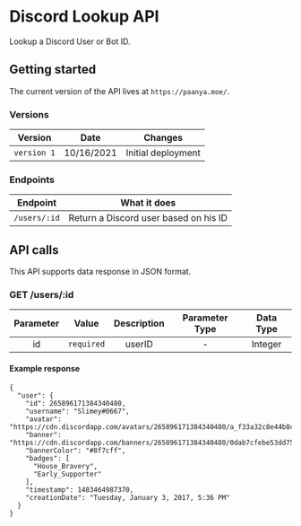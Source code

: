 # Discord Lookup API

Lookup a Discord User or Bot ID.

## Getting started

The current version of the API lives at `https://paanya.moe/`.

### Versions

| Version | Date | Changes |
| :--------: | :--------: | :--------: |
| `version 1` | 10/16/2021 | Initial deployment |

### Endpoints

| Endpoint | What it does |
| :--------: | :--------: |
| `/users/:id` | Return a Discord user based on his ID |

## API calls

This API supports data response in JSON format.

### GET /users/:id

| Parameter | Value | Description | Parameter Type | Data Type |
| :--------: | :--------: | :--------: | :--------: | :--------: |
| id | `required` | userID | - | Integer

#### Example response

```
{
  "user": {
    "id": 265896171384340480,
    "username": "Slimey#0667",
    "avatar": "https://cdn.discordapp.com/avatars/265896171384340480/a_f33a32c8e44b8c0246e5433b8c0edb65",
    "banner": "https://cdn.discordapp.com/banners/265896171384340480/0dab7cfebe53dd7549fd84774a07ed78",
    "bannerColor": "#8f7cff",
    "badges": [
      "House_Bravery",
      "Early_Supporter"
    ],
    "timestamp": 1483464987370,
    "creationDate": "Tuesday, January 3, 2017, 5:36 PM"
  }
}
```
